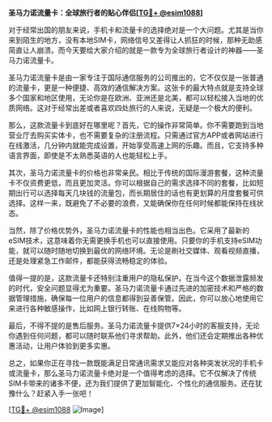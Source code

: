 **圣马力诺流量卡：全球旅行者的贴心伴侣[[TG💪+ @esim1088](https://t.me/s/esim1088)]**

对于经常出国的朋友来说，手机卡和流量卡的选择绝对是一个大问题。尤其是当你来到陌生的地方，没有本地SIM卡，网络信号又差得让人抓狂的时候，那种无助感简直让人崩溃。而今天要给大家介绍的就是一款专为全球旅行者设计的神器——圣马力诺流量卡。

圣马力诺流量卡是由一家专注于国际通信服务的公司推出的，它不仅仅是一张普通的流量卡，更是一种便捷、高效的通信解决方案。这张卡的最大特点就是支持全球多个国家和地区使用，无论你是在欧洲、亚洲还是北美，都可以轻松接入当地的优质网络。这对于经常出差或者喜欢四处旅行的人来说，无疑是一个极大的便利。

那么，这款流量卡到底好在哪里呢？首先，它的操作非常简单。你不需要跑到当地营业厅去购买实体卡，也不需要复杂的注册流程。只需通过官方APP或者网站进行在线激活，几分钟内就能完成设置，开始享受高速上网的乐趣。而且，它支持多种语言界面，即使是不太熟悉英语的人也能轻松上手。

其次，圣马力诺流量卡的价格也非常亲民。相比于传统的国际漫游套餐，这种流量卡不仅资费更低，而且更加灵活。你可以根据自己的需求选择不同的套餐，比如短期出行可以选择每天几块钱的流量包，而长期居住的话也有更划算的月度套餐可供选择。这样一来，既避免了不必要的浪费，又能确保你在任何时候都能保持在线状态。

当然，除了价格优势外，圣马力诺流量卡的性能也相当出色。它采用了最新的eSIM技术，这意味着你无需更换手机也可以直接使用。只要你的手机支持eSIM功能，就可以随时随地切换到最优的网络环境。无论是刷社交媒体、观看视频直播，还是处理紧急工作邮件，都能获得流畅稳定的体验。

值得一提的是，这款流量卡还特别注重用户的隐私保护。在当今这个数据泄露频发的时代，安全问题显得尤为重要。圣马力诺流量卡通过先进的加密技术和严格的数据管理措施，确保每一位用户的信息都得到妥善保管。因此，你可以放心地使用它来进行各种敏感操作，比如网上银行转账、在线购物等。

最后，不得不提的是售后服务。圣马力诺流量卡提供7×24小时的客服支持，无论你遇到任何问题，都可以随时联系他们寻求帮助。此外，他们还会定期推出各种优惠活动，让用户体验到更多实惠。

总之，如果你正在寻找一款既能满足日常通讯需求又能应对各种突发状况的手机卡或流量卡，那么圣马力诺流量卡绝对是一个值得考虑的选择。它不仅解决了传统SIM卡带来的诸多不便，还为我们提供了更加智能化、个性化的通信服务。还在犹豫什么？赶紧入手一张吧！

[[TG💪+ @esim1088](https://t.me/s/esim1088) ![Image](https://i.postimg.cc/4NQfJmqS/Snipaste-2025-05-13-00-14-12.png)]
